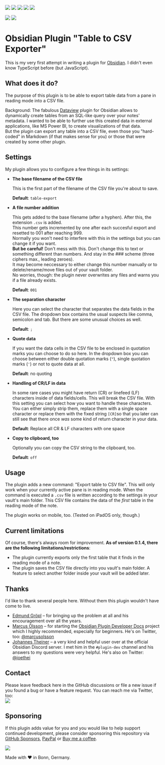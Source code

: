 ![](https://badgen.net/github/release/metawops/obsidian-table-to-csv-export?icon=github) ![](https://badgen.net/github/assets-dl/metawops/obsidian-table-to-csv-export?icon=github) ![](https://badgen.net/github/stars/metawops/obsidian-table-to-csv-export?icon=github&color=cyan) ![](https://badgen.net/github/watchers/metawops/obsidian-table-to-csv-export?icon=github&color=cyan) ![](https://badgen.net/github/license/metawops/obsidian-table-to-csv-export?icon=github&color=grey)

![](https://badgen.net/github/closed-issues/metawops/obsidian-table-to-csv-export?icon=github) ![](https://badgen.net/github/open-issues/metawops/obsidian-table-to-csv-export?icon=github)


# Obsidian Plugin "Table to CSV Exporter"

This is my very first attempt in writing a plugin for [Obsidian](https://obsidian.md). I didn't even know TypeScript before (but JavaScript).

## What does it do?

The purpose of this plugin is to be able to export table data from a pane in reading mode into a CSV file.

Background: The fabulous [Dataview](https://github.com/blacksmithgu/obsidian-dataview) plugin for Obsidian allows to dynamically create tables from an SQL-like query over your notes' metadata.
I wanted to be able to further use this created data in external applications, like MS Power BI, to create visualizations of that data.  
But the plugin can export any table into a CSV file, even those you "hard-coded" in Markdown (if that makes sense for you) or those that were created by some other plugin.

## Settings

My plugin allows you to configure a few things in its settings:

* **The base filename of the CSV file**

   This is the first part of the filename of the CSV file you're about to save.

   **Default**: `table-export`

* **A file number addition**

   This gets added to the base filename (after a hyphen). After this, the extension `.csv` is added.  
   This number gets incremented by one after each succesful export and resetted to 001 after reaching 999.  
   Normally you won't need to interfere with this in the settings but you can change it if you want.  
   **But be careful!** Don't mess with this. Don't change this to text or something different than numbers. And stay in the ### scheme (three ciphers max., leading zeroes).  
   It may become neccessary to either change this number manually or to delete/rename/move files out of your vault folder.  
   No worries, though: the plugin never overwrites any files and warns you if a file already exists.

   **Default**: `001`

* **The separation character**

   Here you can select the character that separates the data fields in the CSV file. The dropdown box contains the usual suspects like comma, semicolon and tab. But there are some unusual choices as well.

   **Default**: `;`

* **Quote data**

   If you want the data cells in the CSV file to be enclosed in quotation marks you can choose to do so here. In the dropdown box you can choose between either double quotation marks (`"`), single quotation marks (`'`) or not to quote data at all.

   **Default**: no quoting

* **Handling of CR/LF in data**

   In some rare cases you might have return (CR) or linefeed (LF) characters inside of data fields/cells. This will break the CSV file. With this setting you can select how you want to handle these characters. You can either simply strip them, replace them with a single space character or replace them with the fixed string `[CR]`so that you later can still see that there once _was_ some kind of return character in your data.

   **Default**: Replace all CR & LF characters with one space

* **Copy to clipboard, too**

   Optionally you can copy the CSV string to the clipboard, too.
   
   **Default**: `off`

## Usage

The plugin adds a new command: "Export table to CSV file". This will only work when your currently active pane is in reading mode. When the command is executed a `.csv` file is written according to the settings in your vault's main folder. This CSV file contains the data of the *first* table in the reading mode of the note.

The plugin works on mobile, too. (Tested on iPadOS only, though.)

## Current limitations

Of course, there's always room for improvement. **As of version 0.1.4, there are the following limitations/restrictions**:

* The plugin currently exports only the first table that it finds in the reading mode of a note.
* The plugin saves the CSV file directly into you vault's main folder. A feature to select another folder inside your vault will be added later.

## Thanks

I'd like to thank several people here. Without them this plugin wouldn't have come to live.

* [Edmund Gröpl](https://twitter.com/groepl) – for bringing up the problem at all and his encouragement over all the years.
* [Marcus Olsson](https://github.com/marcusolsson) – for starting the [Obsidian Plugin Developer Docs](https://marcus.se.net/obsidian-plugin-docs/) project which I highly recommended, especially for beginners. He's on Twitter, too: [@marcusolsson](https://twitter.com/marcusolsson)
* [Johannes Theiner](https://github.com/joethei) – a very kind and helpful user over at the official Obsidian Discord server. I met him in the `#plugin-dev` channel and his answers to my questions were very helpful. He's also on Twitter: [@joethei](https://twitter.com/joethei)

## Contact

Please leave feedback here in the GitHub discussions or file a new issue if you found a bug or have a feature request.
You can reach me via Twitter, too:  
[![](https://badgen.net/twitter/follow/metawops?icon=twitter)](https://twitter.com/metawops)


## Sponsoring

If this plugin adds value for you and you would like to help support continued development, please consider sponsoring this repository via [GitHub Sponsors](https://github.com/sponsors/metawops), [PayPal](https://paypal.me/stefanwolfrum) or [Buy me a coffee](https://www.buymeacoffee.com/metawops).

[![](https://img.buymeacoffee.com/button-api/?text=Buy%20me%20a%20coffee&emoji=&slug=metawops&button_colour=FFDD00&font_colour=000000&font_family=Cookie&outline_colour=000000&coffee_colour=ffffff)](https://www.buymeacoffee.com/metawops)

Made with ❤️ in Bonn, Germany.
